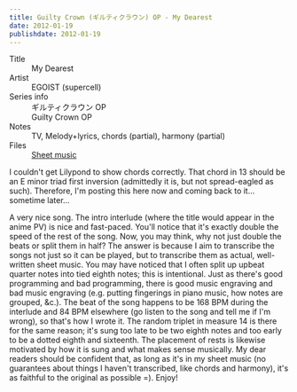 ```yaml
---
title: Guilty Crown (ギルティクラウン) OP - My Dearest
date: 2012-01-19
publishdate: 2012-01-19
---
```


<dl>
  <dt>Title</dt>
  <dd>My Dearest</dd>

  <dt>Artist</dt>
  <dd>EGOIST (supercell)</dd>

  <dt>Series info</dt>
  <dd>ギルティクラウン OP</dd>
  <dd>Guilty Crown OP</dd>

  <dt>Notes</dt>
  <dd>TV, Melody+lyrics, chords (partial), harmony (partial)</dd>

  <dt>Files</dt>
  <dd><a href="/files/sheetmusic/my_dearest.pdf">Sheet music</a></dd>
</dl>

I couldn't get Lilypond to show chords correctly.  That chord in 13
should be an E minor triad first inversion (admittedly it is, but not
spread-eagled as such).  Therefore, I'm posting this here now and coming
back to it... sometime later...

A very nice song.  The intro interlude (where the title would appear in
the anime PV) is nice and fast-paced.  You'll notice that it's exactly
double the speed of the rest of the song.  Now, you may think, why not
just double the beats or split them in half?  The answer is because I
aim to transcribe the songs not just so it can be played, but to
transcribe them as actual, well-written sheet music.  You may have
noticed that I often split up upbeat quarter notes into tied eighth
notes; this is intentional.  Just as there's good programming and bad
programming, there is good music engraving and bad music engraving (e.g.
putting fingerings in piano music, how notes are grouped, &c.).  The
beat of the song happens to be 168 BPM during the interlude and 84 BPM
elsewhere (go listen to the song and tell me if I'm wrong), so that's
how I wrote it.  The random triplet in measure 14 is there for the same
reason; it's sung too late to be two eighth notes and too early to be a
dotted eighth and sixteenth.  The placement of rests is likewise
motivated by how it is sung and what makes sense musically.  My dear
readers should be confident that, as long as it's in my sheet music (no
guarantees about things I haven't transcribed, like chords and harmony),
it's as faithful to the original as possible =).  Enjoy!
